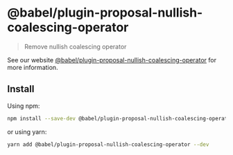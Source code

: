 # @babel/plugin-proposal-nullish-coalescing-operator

> Remove nullish coalescing operator

See our website [@babel/plugin-proposal-nullish-coalescing-operator](https://babeljs.io/docs/en/babel-plugin-proposal-nullish-coalescing-operator) for more information.

## Install

Using npm:

```sh
npm install --save-dev @babel/plugin-proposal-nullish-coalescing-operator
```

or using yarn:

```sh
yarn add @babel/plugin-proposal-nullish-coalescing-operator --dev
```

